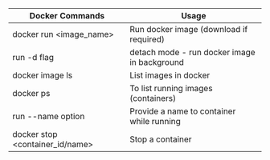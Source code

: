 

| Docker Commands                 | Usage                                        |
| ------------------------------- | -------------------------------------------- |
| docker run <image_name>         | Run docker image (download if required)      |
| run -d flag                     | detach mode - run docker image in background |
| docker image ls                 | List images in docker                        |
| docker ps                       | To list running images (containers)          |
| run --name option               | Provide a name to container while running    |
| docker stop <container_id/name> | Stop a container                                             |

